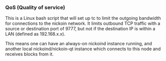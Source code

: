 ### QoS (Quality of service) ###

This is a Linux bash script that will set up tc to limit the outgoing bandwidth for connections to the nickoin network. It limits outbound TCP traffic with a source or destination port of 9777, but not if the destination IP is within a LAN (defined as 192.168.x.x).

This means one can have an always-on nickoind instance running, and another local nickoind/nickoin-qt instance which connects to this node and receives blocks from it.
